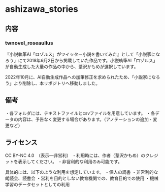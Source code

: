 # ashizawa_stories
## 内容
### twnovel_roseaullus
『小説執筆AI「ロゾルス」がツイッター小説を書いてみた』として「小説家になろう」にて2018年6月2日から掲載していた作品です。小説執筆AI「ロゾルス」が自動生成した大量の作品の中から、葦沢かもめが選択しています。

2022年10月に、AI自動生成作品への加筆修正を求められたため、「小説家になろう」より削除し、本リポジトリへ移動しました。

## 備考
・各フォルダには、テキストファイルとcsvファイルを用意しています。
・各データの内容は、予告なく変更する場合があります。（アノテーションの追加・変更など）

## ライセンス
CC BY-NC 4.0　（表示—非営利）
・利用時には、作者（葦沢かもめ）のクレジットを表示してください。
・非営利的な利用のみ可能です。

具体的には、以下のような利用を想定しています。
・個人の読書
・非営利的な朗読会、読書会
・営利を目的としない教育機関での、教育目的での使用
・機械学習のデータセットとしての利用